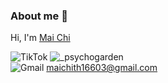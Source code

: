 ### About me 👋
Hi, I'm [Mai Chi](https://github.com/maichi0568)

![TikTok](https://img.shields.io/badge/TikTok-%23000000.svg?style=for-the-badge&logo=TikTok&logoColor=white) ![_psychogarden](https://www.tiktok.com/@_psychogarden)    <br>                         ![Gmail](https://img.shields.io/badge/Gmail-D14836?style=for-the-badge&logo=gmail&logoColor=white) maichith16603@gmail.com

